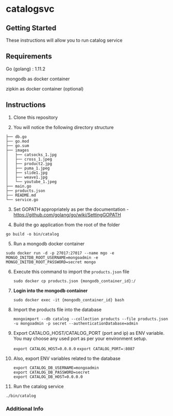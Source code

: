 # catalogsvc

## Getting Started

These instructions will allow you to run catalog service

## Requirements

Go (golang) : 1.11.2

mongodb as docker container

zipkin as docker container (optional)

## Instructions

1. Clone this repository 

2. You will notice the following directory structure

``` 
├── db.go
├── go.mod
├── go.sum
├── images
│   ├── catsocks_1.jpg
│   ├── cross_1.jpeg
│   ├── product2.jpg
│   ├── puma_1.jpeg
│   ├── slide1.jpg
│   ├── weave1.jpg
│   └── youtube_1.jpeg
├── main.go
├── products.json
├── README.md
└── service.go

```

3. Set GOPATH appropriately as per the documentation - https://github.com/golang/go/wiki/SettingGOPATH

4. Build the go application from the root of the folder

``` go build -o bin/catalog ```

5. Run a mongodb docker container

```sudo docker run -d -p 27017:27017 --name mgo -e MONGO_INITDB_ROOT_USERNAME=mongoadmin -e MONGO_INITDB_ROOT_PASSWORD=secret mongo```

6. Execute this command to import the ```products.json``` file 

   ```sudo docker cp products.json {mongodb_container_id}:/```


7. **Login into the mongodb container**

    
    ```sudo docker exec -it {mongodb_container_id} bash```

8. Import the products file into the database 
    
   ```mongoimport --db catalog --collection products --file products.json -u mongoadmin -p secret --authenticationDatabase=admin```

9. Export CATALOG_HOST/CATALOG_PORT (port and ip) as ENV variable. You may choose any used port as per your environment setup.
    
    ```export CATALOG_HOST=0.0.0.0```
    ```export CATALOG_PORT=:8087```

10. Also, export ENV variables related to the database

    ```
    export CATALOG_DB_USERNAME=mongoadmin
    export CATALOG_DB_PASSWORD=secret
    export CATALOG_DB_HOST=0.0.0.0
    ```

11. Run the catalog service

```./bin/catalog```


### Additional Info
